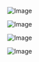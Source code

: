 ![Image](https://github.com/user-attachments/assets/bd236499-b155-4c60-acff-f3d562ecf149)


![Image](https://github.com/user-attachments/assets/6b9061e8-4223-4b40-9c2d-b9f4225f5bf8)

![Image](https://github.com/user-attachments/assets/b9af10de-9cb6-4a4c-9b79-df36e7269a00)

![Image](https://github.com/user-attachments/assets/ddd806c5-ccb4-474a-b5c5-a78a8332723d)
